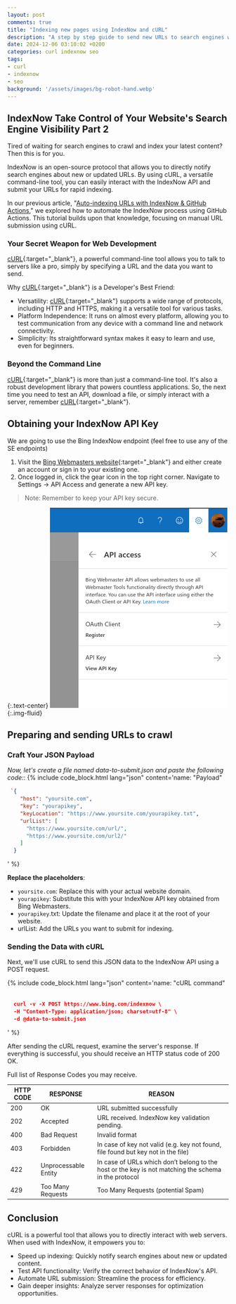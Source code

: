 ```yaml
---
layout: post
comments: true
title: "Indexing new pages using IndexNow and cURL"
description: "A step by step guide to send new URLs to search engines with IndexNow and cURL"
date: 2024-12-06 03:10:02 +0200
categories: curl indexnow seo
tags:
- curl
- indexnow
- seo
background: '/assets/images/bg-robot-hand.webp'
---
```


## IndexNow **Take Control of Your Website's Search Engine Visibility** Part 2 ##

Tired of waiting for search engines to crawl and index your latest content? Then this is for you.

IndexNow is an open-source protocol that allows you to directly notify search engines about new or updated URLs. By using cURL, a versatile command-line tool, you can easily interact with the IndexNow API and submit your URLs for rapid indexing.

In our previous article, "[Auto-indexing URLs with IndexNow & GitHub Actions](/posts/2024-11-22-auto-indexing-urls-with-indexnow-and-gitHub-actions/)," we explored how to automate the IndexNow process using GitHub Actions. This tutorial builds upon that knowledge, focusing on manual URL submission using cURL.

### Your Secret Weapon for Web Development ###

[cURL](https://curl.se/){:target="_blank"}, a powerful command-line tool allows you to talk to servers like a pro, simply by specifying a URL and the data you want to send.

Why [cURL](https://curl.se/){:target="_blank"} is a Developer's Best Friend:

* Versatility: [cURL](https://curl.se/){:target="_blank"} supports a wide range of protocols, including HTTP and HTTPS, making it a versatile tool for various tasks.
* Platform Independence: It runs on almost every platform, allowing you to test communication from any device with a command line and network connectivity.
* Simplicity: Its straightforward syntax makes it easy to learn and use, even for beginners.

### Beyond the Command Line ###

[cURL](https://curl.se/){:target="_blank"} is more than just a command-line tool. It's also a robust development library that powers countless applications.
So, the next time you need to test an API, download a file, or simply interact with a server, remember [cURL](https://curl.se/){:target="_blank"}.

## Obtaining your IndexNow API Key ##

We are going to use the Bing IndexNow endpoint (feel free to use any of the SE endpoints)

1. Visit the [Bing Webmasters website](https://www.bing.com/webmasters/){:target="_blank"} and either create an account or sign in to your existing one.
2. Once logged in, click the gear icon in the top right corner. Navigate to Settings -> API Access and generate a new API key.

> Note: Remember to keep your API key secure.

{:.text-center}
![Repository Secret](/assets/images/2024-12-06-indexing-pages-with-indexnow-and-curl.png){:.img-fluid}

## Preparing and sending URLs to crawl ##

### Craft Your JSON Payload ###

*Now, let's create a file named data-to-submit.json and paste the following code:*:
{% include code_block.html lang="json" content='name: "Payload"

```json
 `{
    "host": "yoursite.com",
    "key": "yourapikey",
    "keyLocation": "https://www.yoursite.com/yourapikey.txt",
    "urlList": [
      "https://www.yoursite.com/url/",
      "https://www.yoursite.com/url2/"
    ]
  }
```

' %}

**Replace the placeholders**:

* `yoursite.com`: Replace this with your actual website domain.
* `yourapikey`: Substitute this with your IndexNow API key obtained from Bing Webmasters.
* `yourapikey`.txt: Update the filename and place it at the root of your website.
* urlList: Add the URLs you want to submit for indexing.

### Sending the Data with cURL ###

Next, we'll use cURL to send this JSON data to the IndexNow API using a POST request.

{% include code_block.html lang="json" content='name: "cURL command"

```json

  curl -v -X POST https://www.bing.com/indexnow \
  -H "Content-Type: application/json; charset=utf-8" \
  -d @data-to-submit.json

```

' %}

After sending the cURL request, examine the server's response. If everything is successful, you should receive an HTTP status code of 200 OK.

Full list of Response Codes you may receive.

| HTTP CODE | RESPONSE             | REASON                                                                                               |
|-----------|----------------------|------------------------------------------------------------------------------------------------------|
| 200       | OK                   | URL submitted successfully                                                                           |
| 202       | Accepted             | URL received. IndexNow key validation pending.                                                       |
| 400       | Bad Request          | Invalid format                                                                                       |
| 403       | Forbidden            | In case of key not valid (e.g. key not found, file found but key not in the file)                    |
| 422       | Unprocessable Entity | In case of URLs which don’t belong to the host or the key is not matching the schema in the protocol |
| 429       | Too Many Requests    | Too Many Requests (potential Spam)                                                                   |

## Conclusion ##

cURL is a powerful tool that allows you to directly interact with web servers. When used with IndexNow, it empowers you to:

* Speed up indexing: Quickly notify search engines about new or updated content.
* Test API functionality: Verify the correct behavior of IndexNow's API.
* Automate URL submission: Streamline the process for efficiency.
* Gain deeper insights: Analyze server responses for optimization opportunities.
